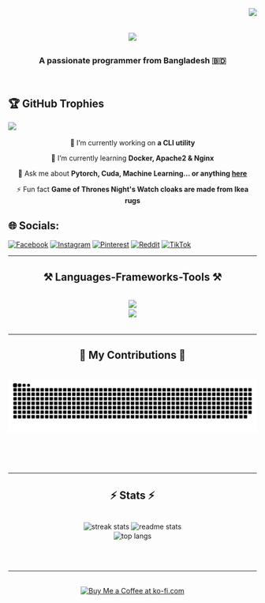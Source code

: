 <img align="right" src="https://visitor-badge.laobi.icu/badge?page_id=miskatul-anwar.miskatul-anwar" />

<h1 align="center">
    <img src="https://readme-typing-svg.herokuapp.com/?font=Righteous&size=35&center=true&vCenter=true&width=500&height=70&duration=4000&lines=Hi+There!+👋;+I'm+Miskatul+Anwar!;" />
</h1>

<h3 align="center">A passionate programmer from Bangladesh 🇧🇩</h3>

<br/>

## 🏆 GitHub Trophies
![](https://github-profile-trophy.vercel.app/?username=miskatul-anwar&theme=radical&no-frame=true&no-bg=true&margin-w=4)


<div align="center">
 
 🔭 I’m currently working on **a CLI utility**
 
 🌱 I’m currently learning **Docker, Apache2 & Nginx**

💬 Ask me about **Pytorch, Cuda, Machine Learning... or anything [here](https://github.com/miskatul-anwar/miskatul-anwar/issues)**

⚡ Fun fact **Game of Thrones Night's Watch cloaks are made from Ikea rugs**

 </div>
 

 
 ## 🌐 Socials:
[![Facebook](https://img.shields.io/badge/Facebook-%231877F2.svg?logo=Facebook&logoColor=white)](https://facebook.com/anwarmiskat) [![Instagram](https://img.shields.io/badge/Instagram-%23E4405F.svg?logo=Instagram&logoColor=white)](https://instagram.com/anwarmiskat) [![Pinterest](https://img.shields.io/badge/Pinterest-%23E60023.svg?logo=Pinterest&logoColor=white)](https://pinterest.com/miskat666u) [![Reddit](https://img.shields.io/badge/Reddit-%23FF4500.svg?logo=Reddit&logoColor=white)](https://reddit.com/user/Mishkat-Fake666u) [![TikTok](https://img.shields.io/badge/TikTok-%23000000.svg?logo=TikTok&logoColor=white)](https://tiktok.com/@miskat666u) 




 <hr/>
 
<h2 align="center">⚒️ Languages-Frameworks-Tools ⚒️</h2>
<br/>
<div align="center">
    <img src="https://skillicons.dev/icons?i=neovim,emacs,vscode,github,git,pytorch,anaconda,cuda" /><br>
    <img src="https://skillicons.dev/icons?i=c,cpp,python,javascript,java,flask,html,css," /><br>
</div>

<br/>
<hr/>

<div align="center">
  <h2>🐍 My Contributions 🐍</h2>
  <br>
  <img alt="snake eating my contributions" src="https://raw.githubusercontent.com/salesp07/salesp07/output/github-contribution-grid-snake.svg" />
  
  <br/><br/><br/>
</div>

<hr/>

<h2 align="center">⚡ Stats ⚡</h2>
<br>
<div align=center>
  <img width=390 src="https://github-readme-streak-stats-salesp07.vercel.app/?user=salesp07&count_private=true&theme=react&border_radius=10" alt="streak stats"/>
  <img width=390 src="https://github-readme-stats-salesp07.vercel.app/api?username=miskatul-anwar&count_private=true&show_icons=true&theme=react&rank_icon=github&border_radius=10" alt="readme stats" />
  <br/>
  <img width=325 align="center" src="https://github-readme-stats-salesp07.vercel.app/api/top-langs/?username=miskatul-anwar&hide=HTML&langs_count=8&layout=compact&theme=react&border_radius=10&size_weight=0.5&count_weight=0.5&exclude_repo=github-readme-stats" alt="top langs" />
</div>

<br/><br/>

<hr/>

<br/>

<div align="center">
<a href='https://ko-fi.com/miskatulanwar' target='_blank'><img height='64' style='border:0px;height:64px;' src='https://storage.ko-fi.com/cdn/kofi1.png?v=3' border='0' alt='Buy Me a Coffee at ko-fi.com' /></a>
</div>

<br/>
